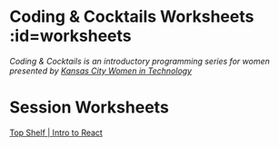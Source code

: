 # Coding & Cocktails Worksheets :id=worksheets

_Coding & Cocktails is an introductory programming series for women presented by [Kansas City Women in Technology](https://kcwomenintech.org/)_

<!-- Install the tools, then navigate to tonight's session. -->

<!-- # Tools
[Installation guide](/tools/) for the tools we'll use during our sessions. -->

# Session Worksheets

<!-- [The Glass: Front-End Architecture & HTML](/html/) -->

<!-- [HTML Side Quest](/html_side_quest/) -->

<!-- [The Garnish | Introduction to CSS](/css/) -->

<!-- [The Liquor | Introduction to JavaScript](/javascript/) -->

<!-- [The Shaker | Let's Build a Portfolio Website](/portfolios/) -->

[Top Shelf | Intro to React](/react/)

<!-- * [Angular Series SPA](/spa/) -->

<!-- [Top Shelf | Advanced Javascript - ES6](/javascript_ES6/)-->

